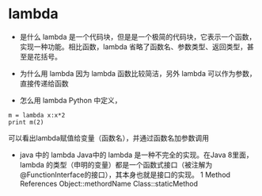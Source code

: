 # lambda

- 是什么
lambda 是一个代码块，但是是一个极简的代码块，它表示一个函数，实现一种功能。相比函数，lambda 省略了函数名、参数类型、返回类型，甚至是花括号。

- 为什么用 lambda
因为 lambda 函数比较简洁，另外 lambda 可以作为参数，直接传递给函数

- 怎么用 lambda
Python 中定义，

``` javascrpit
m = lambda x:x*2
print m(2)
```
可以看出lambda赋值给变量（函数名），并通过函数名加参数调用

- java 中的 lambda
Java中的 lambda 是一种不完全的实现。在Java 8里面，lambda 的类型（申明的变量）都是一个函数式接口（被注解为 @FunctionInterface的接口），其本身也就是接口的实现。
1 Method References
Object::methordName Class::staticMethod
